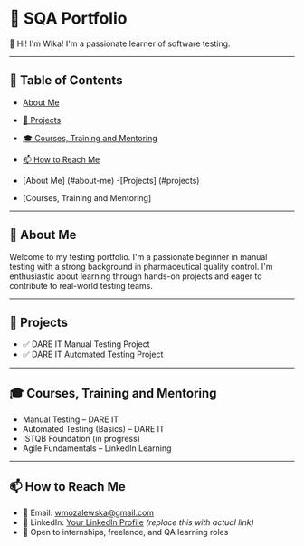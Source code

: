 # 📁 SQA Portfolio

👋 Hi! I'm Wika! I'm a passionate learner of software testing.

---

## 🔗 Table of Contents
- [About Me](#about-me)
- [📁 Projects](#projects)
- [🎓 Courses, Training and Mentoring](#courses-training-and-mentoring)
- [📫 How to Reach Me](#how-to-reach-me)

- [About Me] (#about-me)
-[Projects] (#projects)
- [Courses, Training and Mentoring]

---------------


## 📜 About Me

Welcome to my testing portfolio. I'm a passionate beginner in manual testing with a strong background in pharmaceutical quality control. I'm enthusiastic about learning through hands-on projects and eager to contribute to real-world testing teams.

---

## 📁 Projects

- ✅ DARE IT Manual Testing Project  
- ✅ DARE IT Automated Testing Project  

---

## 🎓 Courses, Training and Mentoring

- Manual Testing – DARE IT  
- Automated Testing (Basics) – DARE IT  
- ISTQB Foundation (in progress)  
- Agile Fundamentals – LinkedIn Learning  

---

## 📫 How to Reach Me

- 📧 Email: wmozalewska@gmail.com  
- 🔗 LinkedIn: [Your LinkedIn Profile](#) *(replace this with actual link)*  
- 💼 Open to internships, freelance, and QA learning roles  
